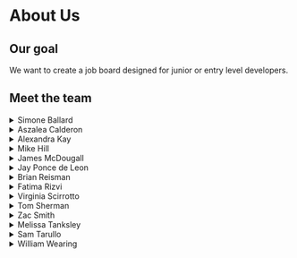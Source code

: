 # About Us

## Our goal

We want to create a job board designed for junior or entry level developers. 

## Meet the team

<details>
<summary>Simone Ballard</summary>
<br>
<!-- [Github] (https://github.com/simonesquad) -->
<a href="https://github.com/simonesquad" target="_blank">Github</a>

**Contributions**
+ Coming soon to a ReadMe near you!
</details>

<details>
<summary>Aszalea Calderon</summary>
<br>
<!-- [Github] (https://github.com/Aszalea-Calderon) -->
<a href="https://github.com/Aszalea-Calderon" target="_blank">Github</a>

**Contributions**
+ Coming soon to a ReadMe near you! 
</details>

<details>
<summary>Alexandra Kay</summary>
<br>
<!-- [Github] (https://github.com/alexandrakay) -->
<a href="https://github.com/alexandrakay" target="_blank">Github</a>

**Contributions**
+ Coming soon to a ReadMe near you! 
</details>

<details>
<summary>Mike Hill</summary>
<br>
<!-- [Github] (https://github.com/Mikehill345) -->
<a href="https://github.com/Mikehill345" target="_blank">Github</a>

**Contributions**
+ Coming soon to a ReadMe near you! 
</details>

<details>
<summary>James McDougall</summary>
<br>
He's not in the repo, is he still in the group?
<!-- <a href="https://github.com/user" target="_blank">Github</a> -->

**Contributions**
+ Coming soon to a ReadMe near you! 
</details>

<details>
<summary>Jay Ponce de Leon</summary>
<br>
<!-- [Github] (https://github.com/jaypdl) -->
<a href="https://github.com/jaypdl" target="_blank">Github</a>

**Contributions**
+ Coming soon to a ReadMe near you! 
</details>

<details>
<summary>Brian Reisman</summary>
<br>
<!-- [Github] (https://github.com/BrianReisman) -->
<a href="https://github.com/BrianReisman" target="_blank">Github</a>

**Contributions**
+ Coming soon to a ReadMe near you! 
</details>

<details>
<summary>Fatima Rizvi</summary>
<br>
<!-- [Github] (https://github.com/fatima-rizvi) -->
<a href="https://github.com/fatima-rizvi" target="_blank">Github</a>

**Contributions**
+ Coming soon to a ReadMe near you! 
</details>

<details>
<summary>Virginia Scirrotto</summary>
<br>
<!-- [Github] (https://github.com/c0d3-vp) -->
<a href="https://github.com/c0d3-vp" target="_blank">Github</a>

**Contributions**
+ Coming soon to a ReadMe near you! 
</details>

<details>
<summary>Tom Sherman</summary>
<br>
<!-- [Github] (https://github.com/tompsherman) -->
<a href="https://github.com/tompsherman" target="_blank">Github</a>

**Contributions**
+ Coming soon to a ReadMe near you! 
</details>

<details>
<summary>Zac Smith</summary>
<br>
<!-- [Github] (https://github.com/mrzacsmith) -->
<a href="https://github.com/mrzacsmith" target="_blank">Github</a>

**Contributions**
+ Coming soon to a ReadMe near you! 
</details>

<details>
<summary>Melissa Tanksley</summary>
<br>
<!-- [Github] (https://github.com/MelissaTanksley) -->
<a href="https://github.com/MelissaTanksley" target="_blank">Github</a>

**Contributions**
+ Coming soon to a ReadMe near you! 
</details>

<details>
<summary>Sam Tarullo</summary>
<br>
<!-- [Github] (https://github.com/starullo) -->
<a href="https://github.com/starullo" target="_blank">Github</a>

**Contributions**
+ Coming soon to a ReadMe near you! 
</details>

<details>
<summary>William Wearing</summary>
<br>
<!-- [Github] (https://github.com/willwearing) -->
<a href="https://github.com/willwearing" target="_blank">Github</a>

**Contributions**
+ Coming soon to a ReadMe near you! 
</details>
